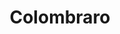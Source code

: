 ---
title: "Colombraro"
url: /ciudad-autonoma-de-buenos-aires/colombraro-avenida-francisco-beiro/
shop: Haushaltsartikel
---
